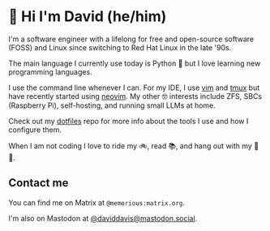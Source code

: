 # 👋 Hi I'm David (he/him)

I'm a software engineer with a lifelong for free and open-source software (FOSS) and Linux since switching to Red Hat Linux in the late '90s.

The main language I currently use today is Python 🐍 but I love learning new programming languages.

I use the command line whenever I can. For my IDE, I use [vim](https://www.vim.org/) and 
[tmux](https://github.com/tmux/tmux) but have recently started using [neovim](https://neovim.io/).
My other 🤓 interests include ZFS, SBCs (Raspberry Pi), self-hosting, and running small LLMs at home.

Check out my [dotfiles](https://github.com/daviddavis/dotfiles) repo
for more info about the tools I use and how I configure them.

When I am not coding I love to ride my 🚲, read 📚, and hang out with my 🐶🐶.

## Contact me

You can find me on Matrix at `@memorious:matrix.org`.

I'm also on Mastodon at [@daviddavis@mastodon.social](https://mastodon.social/@daviddavis).
